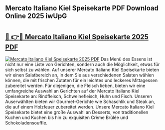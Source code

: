 ## Mercato Italiano Kiel Speisekarte PDF Download Online 2025 iwUpG

# <h2><a href="http://gc81vfs.nevu.top/?p=Mercato+Italiano+Kiel+Speisekarte">🔗 👉🔴 Mercato Italiano Kiel Speisekarte 2025 PDF</a></h2>

[![Mercato Italiano Kiel Speisekarte 2025 PDF](https://i.imgur.com/dBaPXMq.png)](http://gc81vfs.nevu.top/?p=Mercato+Italiano+Kiel+Speisekarte)
Das Menü des Essens ist nicht nur eine Liste von Gerichten, sondern auch die Möglichkeit, etwas für sich selbst zu wählen. Auf unserer Mercato Italiano Kiel Speisekarte bieten wir einen Salatbereich an, in dem Sie aus verschiedenen Salaten wählen können, die mit frischen Zutaten für ein leichtes und leckeres Mittagessen zubereitet werden. Für diejenigen, die Fleisch lieben, bieten wir eine umfangreiche Auswahl an Gerichten auf der Mercato Italiano Kiel Speisekarte an: Rindfleisch, Schweinefleisch, Huhn und Fisch. Unseren Auserwählten bieten wir Gourmet-Gerichte wie Schaschlik und Steak an, die auf einem Holzfeuer zubereitet werden. Unsere Mercato Italiano Kiel Speisekarte bietet eine große Auswahl an Desserts, von traditionellen Kuchen und Kuchen bis hin zu exquisiten Crème Brûlée und Schokoladensouffle.
